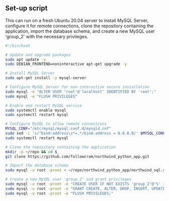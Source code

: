 ## Set-up script

This can run on a fresh Ubuntu 20.04 server to install MySQL Server, configure it for remote connections, clone the repository containing the application, import the database schema, and create a new MySQL user 'group_2' with the necessary privileges.

```bash
#!/bin/bash

# Update and upgrade packages
sudo apt update -y
sudo DEBIAN_FRONTEND=noninteractive apt-get upgrade -y

# Install MySQL Server
sudo apt-get install -y mysql-server

# Configure MySQL Server for non-interactive secure installation
sudo mysql -e "ALTER USER 'root'@'localhost' IDENTIFIED BY 'root';"
sudo mysql -e "FLUSH PRIVILEGES"

# Enable and restart MySQL service
sudo systemctl enable mysql
sudo systemctl restart mysql

# Configure MySQL to allow remote connections
MYSQL_CONF="/etc/mysql/mysql.conf.d/mysqld.cnf"
sudo sed -i 's/^bind-address\s*=.*/bind-address = 0.0.0.0/' $MYSQL_CONF
sudo systemctl restart mysql

# Clone the repository containing the application
mkdir -p ~/repo && cd $_
git clone https://github.com/followcrom/northwind_python_app.git

# Import the database schema
sudo mysql -u root -proot < ~/repo/northwind_python_app/northwind_sql.sql

# Create a new MySQL user 'group_2' and grant privileges
sudo mysql -u root -proot -e "CREATE USER IF NOT EXISTS 'group_2'@'%' IDENTIFIED BY 'password';"
sudo mysql -u root -proot -e "GRANT CREATE, ALTER, DROP, INSERT, UPDATE, DELETE, SELECT, REFERENCES, RELOAD on *.* TO 'group_2'@'%'"
sudo mysql -u root -proot -e "FLUSH PRIVILEGES;"
```